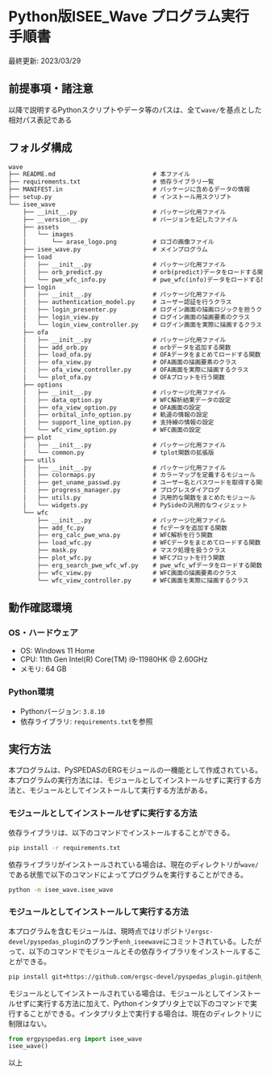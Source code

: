 # Python版ISEE_Wave プログラム実行手順書

最終更新: 2023/03/29

## 前提事項・諸注意

以降で説明するPythonスクリプトやデータ等のパスは、全て`wave/`を基点とした相対パス表記である

## フォルダ構成

```txt
wave
├── README.md                           # 本ファイル
├── requirements.txt                    # 依存ライブラリ一覧
├── MANIFEST.in                         # パッケージに含めるデータの情報
├── setup.py                            # インストール用スクリプト
└── isee_wave
    ├── __init__.py                     # パッケージ化用ファイル
    ├── __version__.py                  # バージョンを記したファイル
    ├── assets
    │   └── images
    │       └── arase_logo.png          # ロゴの画像ファイル
    ├── isee_wave.py                    # メインプログラム
    ├── load
    │   ├── __init__.py                 # パッケージ化用ファイル
    │   ├── orb_predict.py              # orb(predict)データをロードする関数
    │   └── pwe_wfc_info.py             # pwe_wfc(info)データをロードする関数
    ├── login
    │   ├── __init__.py                 # パッケージ化用ファイル
    │   ├── authentication_model.py     # ユーザー認証を行うクラス
    │   ├── login_presenter.py          # ログイン画面の描画ロジックを担うクラス
    │   ├── login_view.py               # ログイン画面の描画要素のクラス
    │   └── login_view_controller.py    # ログイン画面を実際に描画するクラス
    ├── ofa
    │   ├── __init__.py                 # パッケージ化用ファイル
    │   ├── add_orb.py                  # orbデータを追加する関数
    │   ├── load_ofa.py                 # OFAデータをまとめてロードする関数
    │   ├── ofa_view.py                 # OFA画面の描画要素のクラス
    │   ├── ofa_view_controller.py      # OFA画面を実際に描画するクラス
    │   └── plot_ofa.py                 # OFAプロットを行う関数
    ├── options
    │   ├── __init__.py                 # パッケージ化用ファイル
    │   ├── data_option.py              # WFC解析結果データの設定
    │   ├── ofa_view_option.py          # OFA画面の設定
    │   ├── orbital_info_option.py      # 軌道の情報の設定
    │   ├── support_line_option.py      # 支持線の情報の設定
    │   └── wfc_view_option.py          # WFC画面の設定
    ├── plot
    │   ├── __init__.py                 # パッケージ化用ファイル
    │   └── common.py                   # tplot関数の拡張版
    ├── utils
    │   ├── __init__.py                 # パッケージ化用ファイル
    │   ├── colormaps.py                # カラーマップを定義するモジュール
    │   ├── get_uname_passwd.py         # ユーザー名とパスワードを取得する関数
    │   ├── progress_manager.py         # プログレスダイアログ
    │   ├── utils.py                    # 汎用的な関数をまとめたモジュール
    │   └── widgets.py                  # PySideの汎用的なウィジェット
    └── wfc
        ├── __init__.py                 # パッケージ化用ファイル
        ├── add_fc.py                   # fcデータを追加する関数
        ├── erg_calc_pwe_wna.py         # WFC解析を行う関数
        ├── load_wfc.py                 # WFCデータをまとめてロードする関数
        ├── mask.py                     # マスク処理を扱うクラス
        ├── plot_wfc.py                 # WFCプロットを行う関数
        ├── erg_search_pwe_wfc_wf.py    # pwe_wfc_wfデータをロードする関数
        ├── wfc_view.py                 # WFC画面の描画要素のクラス
        └── wfc_view_controller.py      # WFC画面を実際に描画するクラス
```

## 動作確認環境

### OS・ハードウェア

* OS: Windows 11 Home
* CPU: 11th Gen Intel(R) Core(TM) i9-11980HK @ 2.60GHz
* メモリ: 64 GB

### Python環境

* Pythonバージョン: `3.8.10`
* 依存ライブラリ: `requirements.txt`を参照

## 実行方法

本プログラムは、PySPEDASのERGモジュールの一機能として作成されている。本プログラムの実行方法には、モジュールとしてインストールせずに実行する方法と、モジュールとしてインストールして実行する方法がある。

### モジュールとしてインストールせずに実行する方法

依存ライブラリは、以下のコマンドでインストールすることができる。

```sh
pip install -r requirements.txt
```

依存ライブラリがインストールされている場合は、現在のディレクトリが`wave/`である状態で以下のコマンドによってプログラムを実行することができる。

```sh
python -m isee_wave.isee_wave
```

### モジュールとしてインストールして実行する方法

本プログラムを含むモジュールは、現時点ではリポジトリ`ergsc-devel/pyspedas_plugin`のブランチ`enh_iseewave`にコミットされている。したがって、以下のコマンドでモジュールとその依存ライブラリをインストールすることができる。

```sh
pip install git+https://github.com/ergsc-devel/pyspedas_plugin.git@enh_iseewave
```

モジュールとしてインストールされている場合は、モジュールとしてインストールせずに実行する方法に加えて、Pythonインタプリタ上で以下のコマンドで実行することができる。インタプリタ上で実行する場合は、現在のディレクトリに制限はない。

```python
from ergpyspedas.erg import isee_wave
isee_wave()
```

以上
